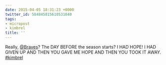 ```yaml
---
date: 2015-04-05 18:31:23 +0000
twitter_id: 584845815610531840
tags:
- micropost
- kimbrel
title: ''
---
```


Really, [@Braves](https://twitter.com/Braves)? The DAY BEFORE the season starts? I HAD HOPE! I HAD GIVEN UP AND THEN YOU GAVE ME HOPE AND THEN YOU TOOK IT AWAY. [#kimbrel](https://twitter.com/hashtag/kimbrel)
